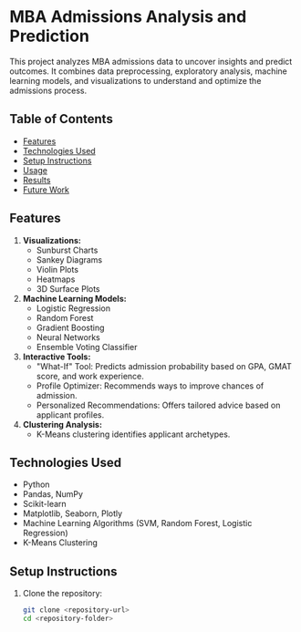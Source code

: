# MBA Admissions Analysis and Prediction

This project analyzes MBA admissions data to uncover insights and predict outcomes. It combines data preprocessing, exploratory analysis, machine learning models, and visualizations to understand and optimize the admissions process.

## Table of Contents
- [Features](#features)
- [Technologies Used](#technologies-used)
- [Setup Instructions](#setup-instructions)
- [Usage](#usage)
- [Results](#results)
- [Future Work](#future-work)

## Features
1. **Visualizations:**
   - Sunburst Charts
   - Sankey Diagrams
   - Violin Plots
   - Heatmaps
   - 3D Surface Plots
2. **Machine Learning Models:**
   - Logistic Regression
   - Random Forest
   - Gradient Boosting
   - Neural Networks
   - Ensemble Voting Classifier
3. **Interactive Tools:**
   - "What-If" Tool: Predicts admission probability based on GPA, GMAT score, and work experience.
   - Profile Optimizer: Recommends ways to improve chances of admission.
   - Personalized Recommendations: Offers tailored advice based on applicant profiles.
4. **Clustering Analysis:**
   - K-Means clustering identifies applicant archetypes.

## Technologies Used
- Python
- Pandas, NumPy
- Scikit-learn
- Matplotlib, Seaborn, Plotly
- Machine Learning Algorithms (SVM, Random Forest, Logistic Regression)
- K-Means Clustering

## Setup Instructions
1. Clone the repository:
   ```bash
   git clone <repository-url>
   cd <repository-folder>

